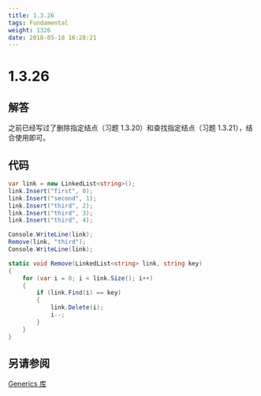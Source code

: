 ```yaml
---
title: 1.3.26
tags: Fundamental
weight: 1326
date: 2018-05-18 16:28:21
---
```


# 1.3.26


## 解答

之前已经写过了删除指定结点（习题 1.3.20）和查找指定结点（习题 1.3.21），结合使用即可。

## 代码

```csharp
var link = new LinkedList<string>();
link.Insert("first", 0);
link.Insert("second", 1);
link.Insert("third", 2);
link.Insert("third", 3);
link.Insert("third", 4);

Console.WriteLine(link);
Remove(link, "third");
Console.WriteLine(link);

static void Remove(LinkedList<string> link, string key)
{
    for (var i = 0; i < link.Size(); i++)
    {
        if (link.Find(i) == key)
        {
            link.Delete(i);
            i--;
        }
    }
}
```

## 另请参阅

[Generics 库](https://github.com/ikesnowy/Algorithms-4th-Edition-in-Csharp/tree/master/1%20Fundamental/1.3/Generics)
